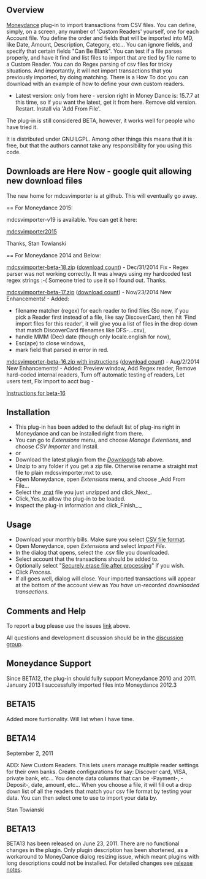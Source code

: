 ## Overview ##

[Moneydance](http://moneydance.com/) plug-in to import transactions from CSV files. You can define, simply, on a screen, any number of 'Custom Readers' yourself, one for each Account file. You define the order and fields that will be imported into MD, like Date, Amount, Description, Category, etc... You can ignore fields, and specify that certain fields "Can Be Blank". You can test if a file parses properly, and have it find and list files to import that are tied by file name to a Custom Reader. You can do Regex parsing of csv files for tricky situations. And importantly, it will not import transactions that you previously imported, by doing matching.
There is a How To doc you can download with an example of how to define your own custom readers.

  * Latest version: only from here - version right in Money Dance is: 15.7.7 at this time, so if you want the latest, get it from here.
Remove old version. Restart. Install via 'Add From File'.

The plug-in is still considered BETA, however, it works well for people who have tried it.

It is distributed under GNU LGPL. Among other things this means that it is free, but that the authors cannot take any responsibility for you using this code.

## Downloads are Here Now - google quit allowing new download files ##

The new home for mdcsvimporter is at github. This will eventually go away.

== For Moneydance 2015:

mdcsvimporter-v19 is available. You can get it here:

[mdcsvimporter2015](https://github.com/stant/mdcsvimporter2015/releases)


Thanks,
Stan Towianski

== For Moneydance 2014 and Below:

[mdcsvimporter-beta-18.zip](http://retonews.com/downloads/mdcsvimporter-beta-18.zip)  ([download count](http://retonews.com/downloads/mdcsvimporter-beta-18-count.html)) - Dec/31/2014 Fix -  Regex parser was not working correctly. It was always using my hardcoded test regex strings :-( Someone tried to use it so I found out. Thanks.

[mdcsvimporter-beta-17.zip](http://retonews.com/downloads/mdcsvimporter-beta-17.zip)  ([download count](http://retonews.com/downloads/mdcsvimporter-beta-17-count.html)) - Nov/23/2014 New Enhancements! -  Added:
  * filename matcher (regex) for each reader to find files (So now, if you pick a Reader first instead of a file, like say DiscoverCard, then hit 'Find import files for this reader', it will give you a list of files in the drop down that match DiscoverCard filenames like DFS-...csv),
  * handle MMM (Dec) date (though only locale.english for now),
  * Esc(ape) to close windows,
  * mark field that parsed in error in red.

[mdcsvimporter-beta-16.zip with instructions](http://retonews.com/downloads/mdcsvimporter-beta-16.zip)  ([download count](http://retonews.com/downloads/mdcsvimporter-count.html)) - Aug/2/2014 New Enhancements! - Added: Preview window, Add Regex reader, Remove hard-coded internal readers, Turn off automatic testing of readers, Let users test, Fix import to acct bug -

[Instructions for beta-16](http://retonews.com/downloads/How-to-use-mdcsvimporter-beta-16.zip)

## Installation ##

  * This plug-in has been added to the default list of plug-ins right in Moneydance and can be installed right from there.
  * You can go to _Extensions_ menu, and choose _Manage Extentions_, and choose _CSV Importer_ and Install.
  * or
  * Download the latest plugin from the _[Downloads](http://code.google.com/p/mdcsvimporter/downloads/list)_ tab above.
  * Unzip to any folder if you get a zip file.  Otherwise rename a straight mxt file to plain mdcsvimporter.mxt to use.
  * Open Moneydance, open _Extensions_ menu, and choose _Add From File...
  * Select the [.mxt](http://code.google.com/p/mdcsvimporter/wiki/mxt) file you just unzipped and click_Next_.
  * Click_Yes_to allow the plug-in to be loaded.
  * Inspect the plug-in information and click_Finish_._

## Usage ##

  * Download your monthly bills. Make sure you select [CSV file format](http://en.wikipedia.org/wiki/Comma-separated_values).
  * Open Moneydance, open _Extensions_ and select _Import File_.
  * In the dialog that opens, select the .csv file you downloaded.
  * Select account that the transactions should be added to.
  * Optionally select "[Securely erase file after processing](http://code.google.com/p/mdcsvimporter/wiki/securely_erase_file)" if you wish.
  * Click _Process_.
  * If all goes well, dialog will close. Your imported transactions will appear at the bottom of the account view as _You have un-recorded downloaded transactions_.

## Comments and Help ##

To report a bug please use the issues [link](http://code.google.com/p/mdcsvimporter/issues/list) above.

All questions and development discussion should be in the [discussion group](http://groups.google.com/group/mdcsvimporter).

## Moneydance Support ##

Since BETA12, the plug-in should fully support Moneydance 2010 and 2011.
January 2013 I successfully imported files into Moneydance 2012.3

## BETA15 ##

Added more funtionality.  Will list when I have time.

## BETA14 ##

September 2, 2011

ADD: New Custom Readers. This lets users manage multiple reader settings for their own banks. Create configurations for say: Discover card, VISA, private bank, etc... You denote data columns that can be -Payment-, -Deposit-, date, amount, etc... When you choose a file, it will fill out a drop down list of all the readers that match your csv file format by testing your data. You can then select one to use to import your data by.

Stan Towianski

## BETA13 ##

BETA13 has been released on June 23, 2011. There are no functional changes in the plugin. Only plugin description has been shortened, as a workaround to MoneyDance dialog resizing issue, which meant plugins with long descriptions could not be installed. For detailed changes see [release notes](http://code.google.com/p/mdcsvimporter/wiki/ReleaseNotes).
